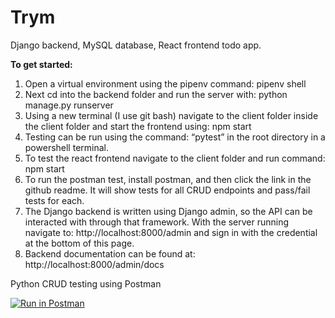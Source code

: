 # Trym
Django backend, MySQL database, React frontend todo app.

**To get started:**

1.	Open a virtual environment using the pipenv command: pipenv shell
2.	Next cd into the backend folder and run the server with: python manage.py runserver
3.	Using a new terminal (I use git bash) navigate to the client folder inside the client folder and start the frontend using: npm start
4.	Testing can be run using the command: “pytest” in the root directory in a powershell terminal.
5.	To test the react frontend navigate to the client folder and run command: npm start
6.	To run the postman test, install postman, and then click the link in the github readme. It will show tests for all CRUD endpoints and pass/fail tests for each.
7.	The Django backend is written using Django admin, so the API can be interacted with through that framework. With the server running navigate to: http://localhost:8000/admin and sign in with the credential at the bottom of this page.
8.	Backend documentation can be found at: http://localhost:8000/admin/docs


Python CRUD testing using Postman

[![Run in Postman](https://run.pstmn.io/button.svg)](https://app.getpostman.com/run-collection/26940f5e099f5d6b0e3e)
